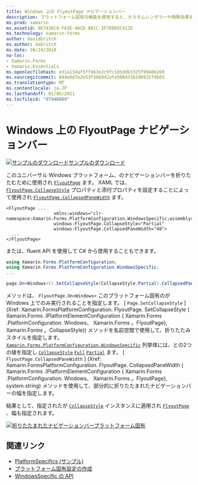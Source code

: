 ```yaml
---
title: Windows 上の FlyoutPage ナビゲーションバー
description: プラットフォーム固有の機能を使用すると、カスタムレンダラーや特殊効果を実装することなく、特定のプラットフォームでのみ使用できる機能を使用できます。 この記事では、FlyoutPage のナビゲーションバーを折りたたむ Windows プラットフォーム固有のを使用する方法について説明します。
ms.prod: xamarin
ms.assetid: 0E7436C9-FA3E-40CD-801C-3F7ED95C412D
ms.technology: xamarin-forms
author: davidbritch
ms.author: dabritch
ms.date: 10/24/2018
no-loc:
- Xamarin.Forms
- Xamarin.Essentials
ms.openlocfilehash: e31a13daf5ff4b3e2c9fc185ddb3325f99406160
ms.sourcegitcommit: 044e8d7e2e53f366942afe5084316198925f4b03
ms.translationtype: MT
ms.contentlocale: ja-JP
ms.lasthandoff: 01/06/2021
ms.locfileid: "97940809"
---
```

# <a name="flyoutpage-navigation-bar-on-windows"></a>Windows 上の FlyoutPage ナビゲーションバー

[![サンプルのダウンロード](~/media/shared/download.png)サンプルのダウンロード](https://docs.microsoft.com/samples/xamarin/xamarin-forms-samples/userinterface-platformspecifics)

このユニバーサル Windows プラットフォーム、のナビゲーションバーを折りたたむために使用され [`FlyoutPage`](xref:Xamarin.Forms.FlyoutPage) ます。 XAML では、 [`FlyoutPage.CollapseStyle`](xref:Xamarin.Forms.PlatformConfiguration.WindowsSpecific.FlyoutPage.CollapseStyleProperty) プロパティと添付プロパティを設定することによって使用され [`FlyoutPage.CollapsedPaneWidth`](xref:Xamarin.Forms.PlatformConfiguration.WindowsSpecific.FlyoutPage.CollapsedPaneWidthProperty) ます。

```xaml
<FlyoutPage ...
                  xmlns:windows="clr-namespace:Xamarin.Forms.PlatformConfiguration.WindowsSpecific;assembly=Xamarin.Forms.Core"
                  windows:FlyoutPage.CollapseStyle="Partial"
                  windows:FlyoutPage.CollapsedPaneWidth="48">
  ...
</FlyoutPage>

```

または、fluent API を使用して C# から使用することもできます。

```csharp
using Xamarin.Forms.PlatformConfiguration;
using Xamarin.Forms.PlatformConfiguration.WindowsSpecific;
...

page.On<Windows>().SetCollapseStyle(CollapseStyle.Partial).CollapsedPaneWidth(148);
```

メソッドは、 `FlyoutPage.On<Windows>` このプラットフォーム固有のが Windows 上でのみ実行されることを指定します。 [ `Page.SetCollapseStyle` ] (Xref: Xamarin.FormsPlatformConfiguration. FlyoutPage. SetCollapseStyle ( Xamarin.Forms .IPlatformElementConfiguration { Xamarin.Forms .PlatformConfiguration. Windows、 Xamarin.Forms 。FlyoutPage}, Xamarin.Forms 。CollapseStyle)) メソッドを名前空間で使用して、折りたたみスタイルを指定します。 [`Xamarin.Forms.PlatformConfiguration.WindowsSpecific`](xref:Xamarin.Forms.PlatformConfiguration.WindowsSpecific) 列挙体には、との2つの値を指定し [`CollapseStyle`](xref:Xamarin.Forms.PlatformConfiguration.WindowsSpecific.CollapseStyle) [`Full`](xref:Xamarin.Forms.PlatformConfiguration.WindowsSpecific.CollapseStyle.Full) [`Partial`](xref:Xamarin.Forms.PlatformConfiguration.WindowsSpecific.CollapseStyle.Partial) ます。 [ `FlyoutPage.CollapsedPaneWidth` ] (Xref: Xamarin.FormsPlatformConfiguration. FlyoutPage. CollapsedPaneWidth ( Xamarin.Forms .IPlatformElementConfiguration { Xamarin.Forms .PlatformConfiguration. Windows、 Xamarin.Forms 。FlyoutPage}, system.string) メソッドを使用して、部分的に折りたたまれたナビゲーションバーの幅を指定します。

結果として、指定されたが [`CollapseStyle`](xref:Xamarin.Forms.PlatformConfiguration.WindowsSpecific.CollapseStyle) インスタンスに適用され [`FlyoutPage`](xref:Xamarin.Forms.FlyoutPage) 、幅も指定されます。

[![折りたたまれたナビゲーションバープラットフォーム固有](flyoutpage-navigation-bar-images/collapsed-navigation-bar.png)](flyoutpage-navigation-bar-images/collapsed-navigation-bar-large.png#lightbox "折りたたまれたナビゲーションバー Platform-Specific")

## <a name="related-links"></a>関連リンク

- [PlatformSpecifics (サンプル)](https://docs.microsoft.com/samples/xamarin/xamarin-forms-samples/userinterface-platformspecifics)
- [プラットフォーム固有設定の作成](~/xamarin-forms/platform/platform-specifics/index.md#creating-platform-specifics)
- [WindowsSpecific の API](xref:Xamarin.Forms.PlatformConfiguration.WindowsSpecific)
